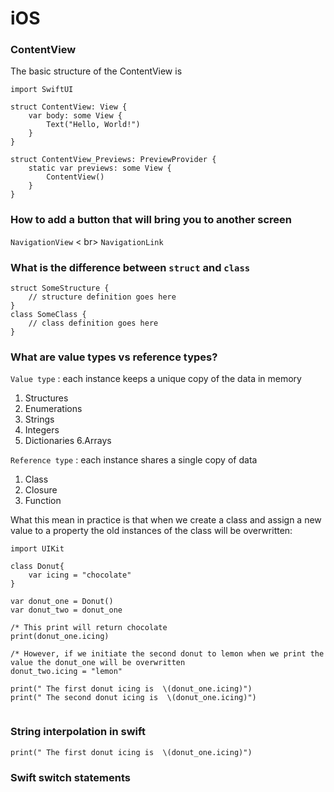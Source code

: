 # iOS




### ContentView

The basic structure of the ContentView is 

```
import SwiftUI

struct ContentView: View {
    var body: some View {
        Text("Hello, World!")
    }
}

struct ContentView_Previews: PreviewProvider {
    static var previews: some View {
        ContentView()
    }
}

```


### How to add a button that will bring you to another screen 

```NavigationView``` < br>
```NavigationLink```

### What is the difference between ```struct``` and ```class```

```
struct SomeStructure {
    // structure definition goes here
}
class SomeClass {
    // class definition goes here
}
```

### What are value types vs reference types?

```Value type``` : each instance keeps a unique copy of the data in memory  


  1. Structures
  2. Enumerations
  3. Strings
  4. Integers
  5. Dictionaries
  6.Arrays


```Reference type``` : each instance shares a single copy of data


  1. Class
  2. Closure
  3. Function

What this mean in practice is that when we create a class and assign a new value to a property the old instances of the class will be overwritten:

```
import UIKit 

class Donut{
    var icing = "chocolate"
}

var donut_one = Donut()
var donut_two = donut_one

/* This print will return chocolate
print(donut_one.icing)

/* However, if we initiate the second donut to lemon when we print the value the donut_one will be overwritten 
donut_two.icing = "lemon"

print(" The first donut icing is  \(donut_one.icing)")
print(" The second donut icing is  \(donut_one.icing)")


```
 
 
 ### String interpolation in swift
 
 ```print(" The first donut icing is  \(donut_one.icing)")```
 
 
 ### Swift switch statements
